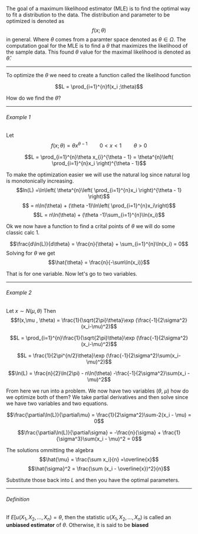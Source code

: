 The goal of a maximum likelihood estimator (MLE) is to find the optimal way to fit a distribution to the data. The distribution and parameter to be optimized is denoted as $$f(x;\theta )$$ in general. Where $\theta$ comes from a paramter space denoted as $\theta\in \Omega$. The computation goal for the MLE is to find a $\theta$ that maximizes the likelihood of the sample data. This found $\theta$ value for the maximal likelihood is denoted as $\hat{\theta}$.

---

To optimize the $\theta$ we need to create a function called the likelihood function

$$L = \prod_{i=1}^{n}f(x_i ;\theta)$$

How do we find the $\theta$?

---
###### Example 1
Let $$f(x ; \theta) = \theta x^{\theta - 1}\quad\quad 0<x<1\quad\quad \theta > 0$$

$$L = \prod_{i=1}^{n}\theta x_{i}^{\theta - 1} = \theta^{n}\left( \prod_{i=1}^{n}x_i \right)^{\theta - 1}$$

To make the optimization easier we will use the natural log since natural log is monotonically increasing. $$ln(L) =\ln\left( \theta^{n}\left( \prod_{i=1}^{n}x_i \right)^{\theta - 1} \right)$$ $$ = n\ln(\theta) + (\theta -1)\ln\left( \prod_{i=1}^{n}x_i\right)$$ $$L = n\ln(\theta) + (\theta -1)\sum_{i=1}^{n}\ln(x_i)$$

Ok we now have a function to find a crital points of $\theta$ we will do some classic calc 1.

$$\frac{d\ln(L)}{d\theta} = \frac{n}{\theta} + \sum_{i=1}^{n}\ln(x_i) = 0$$ Solving for $\theta$ we get $$\hat{\theta} = \frac{n}{-\sum\ln(x_i)}$$

That is for one variable. Now let's go to two variables.

---

###### Example 2

Let $x\sim N(\mu , \theta)$ Then $$f(x,\mu , \theta) = \frac{1}{\sqrt{2\pi}\theta}\exp (\frac{-1}{2\sigma^2}(x_i-\mu)^2)$$

$$L = \prod_{i=1}^{n}\frac{1}{\sqrt{2\pi}\theta}\exp (\frac{-1}{2\sigma^2}(x_i-\mu)^2)$$

$$L = \frac{1}{2\pi^{n/2}\theta}\exp (\frac{-1}{2\sigma^2}\sum(x_i-\mu)^2)$$

$$\ln(L) = \frac{n}{2}\ln(2\pi) - n\ln(\theta) -\frac{-1}{2\sigma^2}\sum(x_i -\mu)^2$$

From here we run into a problem. We  now have two variables ($\theta$, $\mu$) how do we optimize both of them? We take partial derivatives and then solve since we have two variables and two equations.


$$\frac{\partial\ln(L)}{\partial\mu} = \frac{1}{2\sigma^2}\sum-2(x_i - \mu) = 0$$

$$\frac{\partial\ln(L)}{\partial\sigma} = -\frac{n}{\sigma} + \frac{1}{\sigma^3}\sum(x_i - \mu)^2 = 0$$

The solutions ommitting the algebra $$\hat{\mu} = \frac{\sum x_i}{n} =\overline{x}$$ $$\hat{\sigma}^2 = \frac{\sum (x_i - \overline{x})^2}{n}$$

Substitute those back into $L$ and then you have the optimal parameters.

---

###### Definition 

If $E[u(X_1 , X_2 , \dots , X_n ) = \theta$, then the statistic $u(X_1 , X_2, \dots , X_n )$ is called an $\textbf{unbiased estimator}$ of $\theta$. Otherwise, it is said to be $\textbf{biased}$